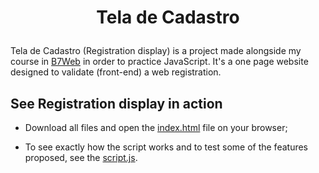 <h1 align="center">
  <p align="center">Tela de Cadastro</p>
</h1>

Tela de Cadastro (Registration display) is a project made alongside my course in [B7Web](https://b7web.com.br/fullstack/?gclid=EAIaIQobChMI-7eYj5vT-QIVEz6RCh2VfgXQEAAYASAAEgJfifD_BwE&ref=I24108426I) in order to practice JavaScript. It's a one page website designed to validate (front-end) a web registration.

## See Registration display in action

- Download all files and open the [index.html](https://github.com/valmarath/tela-de-cadastro/blob/main/index.html) file on your browser;

- To see exactly how the script works and to test some of the features proposed, see the [script.js](https://github.com/valmarath/tela-de-cadastro/blob/main/script.js).

